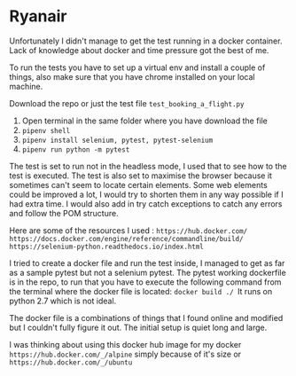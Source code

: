 # Ryanair

Unfortunately I didn't manage to get the test running in a docker container. Lack of knowledge about docker and time 
pressure got the best of me.

To run the tests you have to set up a virtual env and install a couple of things, also make sure that you have chrome 
installed on your local machine.

Download the repo or just the test file `test_booking_a_flight.py`

1.  Open terminal in the same folder where you have download the file
2. `pipenv shell`
3. `pipenv install selenium, pytest, pytest-selenium`
4. `pipenv run python -m pytest`

The test is set to run not in the headless mode, I used that to see how to the test is executed. The test is also
set to maximise the browser because it sometimes can't seem to locate certain elements.
Some web elements could be improved a lot, I would try to shorten them in any way possible if I had extra time. I would also add in try catch exceptions to catch any errors and follow the POM structure.

Here are some of the resources I used :
`https://hub.docker.com/
https://docs.docker.com/engine/reference/commandline/build/
https://selenium-python.readthedocs.io/index.html`

I tried to create a docker file and run the test inside, I managed to get as far as a sample pytest but not a 
selenium pytest. The pytest working dockerfile is in the repo, to run that you have to execute the following command
from the terminal where the docker file is located:
`docker build ./ `It runs on python 2.7 which is not ideal.

The docker file is a combinations of things that I found online and modified but I couldn't fully figure
it out. The initial setup is quiet long and large.

I was thinking about using this docker hub image for my docker 
`https://hub.docker.com/_/alpine`
simply because of it's size
or 
`https://hub.docker.com/_/ubuntu`
